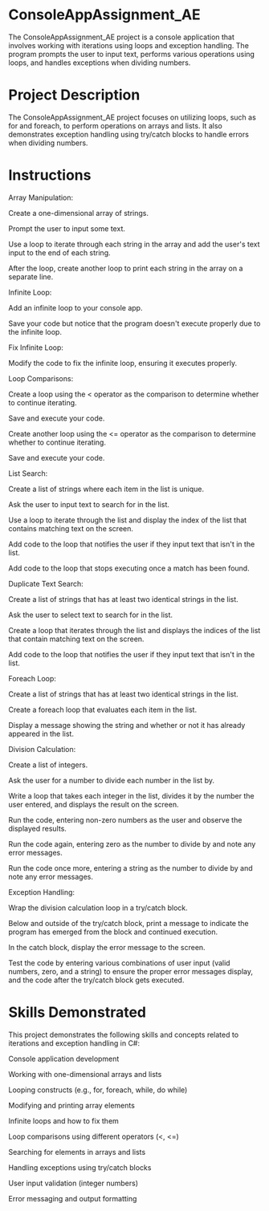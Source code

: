 # ConsoleAppAssignment_AE

The ConsoleAppAssignment_AE project is a console application that involves working with iterations using loops and exception handling. The program prompts the user to input text, performs various operations using loops, and handles exceptions when dividing numbers.

# Project Description

The ConsoleAppAssignment_AE project focuses on utilizing loops, such as for and foreach, to perform operations on arrays and lists. It also demonstrates exception handling using try/catch blocks to handle errors when dividing numbers.

# Instructions

Array Manipulation:

Create a one-dimensional array of strings.

Prompt the user to input some text.

Use a loop to iterate through each string in the array and add the user's text input to the end of each string.

After the loop, create another loop to print each string in the array on a separate line.

Infinite Loop:

Add an infinite loop to your console app.

Save your code but notice that the program doesn't execute properly due to the infinite loop.

Fix Infinite Loop:

Modify the code to fix the infinite loop, ensuring it executes properly.

Loop Comparisons:

Create a loop using the < operator as the comparison to determine whether to continue iterating.

Save and execute your code.

Create another loop using the <= operator as the comparison to determine whether to continue iterating.

Save and execute your code.

List Search:

Create a list of strings where each item in the list is unique.

Ask the user to input text to search for in the list.

Use a loop to iterate through the list and display the index of the list that contains matching text on the screen.

Add code to the loop that notifies the user if they input text that isn't in the list.

Add code to the loop that stops executing once a match has been found.

Duplicate Text Search:

Create a list of strings that has at least two identical strings in the list.

Ask the user to select text to search for in the list.

Create a loop that iterates through the list and displays the indices of the list that contain matching text on the screen.

Add code to the loop that notifies the user if they input text that isn't in the list.

Foreach Loop:

Create a list of strings that has at least two identical strings in the list.

Create a foreach loop that evaluates each item in the list.

Display a message showing the string and whether or not it has already appeared in the list.

Division Calculation:

Create a list of integers.

Ask the user for a number to divide each number in the list by.

Write a loop that takes each integer in the list, divides it by the number the user entered, and displays the result on the screen.

Run the code, entering non-zero numbers as the user and observe the displayed results.

Run the code again, entering zero as the number to divide by and note any error messages.

Run the code once more, entering a string as the number to divide by and note any error messages.

Exception Handling:

Wrap the division calculation loop in a try/catch block.

Below and outside of the try/catch block, print a message to indicate the program has emerged from the block and continued execution.

In the catch block, display the error message to the screen.

Test the code by entering various combinations of user input (valid numbers, zero, and a string) to ensure the proper error messages display, and the code after the try/catch block gets executed.

# Skills Demonstrated
This project demonstrates the following skills and concepts related to iterations and exception handling in C#:

Console application development

Working with one-dimensional arrays and lists

Looping constructs (e.g., for, foreach, while, do while)

Modifying and printing array elements

Infinite loops and how to fix them

Loop comparisons using different operators (<, <=)

Searching for elements in arrays and lists

Handling exceptions using try/catch blocks

User input validation (integer numbers)

Error messaging and output formatting
